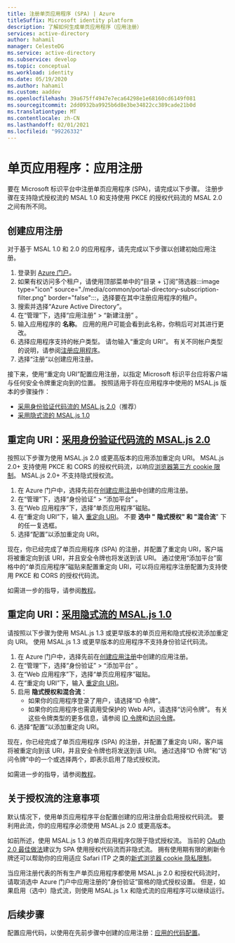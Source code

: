 ```yaml
---
title: 注册单页应用程序 (SPA) | Azure
titleSuffix: Microsoft identity platform
description: 了解如何生成单页应用程序（应用注册）
services: active-directory
author: hahamil
manager: CelesteDG
ms.service: active-directory
ms.subservice: develop
ms.topic: conceptual
ms.workload: identity
ms.date: 05/19/2020
ms.author: hahamil
ms.custom: aaddev
ms.openlocfilehash: 39a675ff4947e7eca64298e1e68160cd6149f081
ms.sourcegitcommit: 2dd0932ba9925b6d8e3be34822cc389cade21b0d
ms.translationtype: MT
ms.contentlocale: zh-CN
ms.lasthandoff: 02/01/2021
ms.locfileid: "99226332"
---
```

# <a name="single-page-application-app-registration"></a>单页应用程序：应用注册

要在 Microsoft 标识平台中注册单页应用程序 (SPA)，请完成以下步骤。 注册步骤在支持隐式授权流的 MSAL 1.0 和支持使用 PKCE 的授权代码流的 MSAL 2.0 之间有所不同。

## <a name="create-the-app-registration"></a>创建应用注册

对于基于 MSAL 1.0 和 2.0 的应用程序，请先完成以下步骤以创建初始应用注册。

1. 登录到 <a href="https://portal.azure.com/" target="_blank">Azure 门户<span class="docon docon-navigate-external x-hidden-focus"></span></a>。
1. 如果有权访问多个租户，请使用顶部菜单中的“目录 + 订阅”筛选器:::image type="icon" source="./media/common/portal-directory-subscription-filter.png" border="false":::，选择要在其中注册应用程序的租户。
1. 搜索并选择“Azure Active Directory”。
1. 在“管理”下，选择“应用注册” > “新建注册”  。
1. 输入应用程序的 **名称**。 应用的用户可能会看到此名称，你稍后可对其进行更改。
1. 选择应用程序支持的帐户类型。 请勿输入“重定向 URI”。 有关不同帐户类型的说明，请参阅[注册应用程序](quickstart-register-app.md)。
1. 选择“注册”以创建应用注册。

接下来，使用“重定向 URI”配置应用注册，以指定 Microsoft 标识平台应将客户端与任何安全令牌重定向到的位置。 按照适用于将在应用程序中使用的 MSAL.js 版本的步骤操作：

- [采用身份验证代码流的 MSAL.js 2.0](#redirect-uri-msaljs-20-with-auth-code-flow)（推荐）
- [采用隐式流的 MSAL.js 1.0](#redirect-uri-msaljs-10-with-implicit-flow)

## <a name="redirect-uri-msaljs-20-with-auth-code-flow"></a>重定向 URI：[采用身份验证代码流的 MSAL.js 2.0](https://github.com/AzureAD/microsoft-authentication-library-for-js/tree/dev/lib/msal-browser)

按照以下步骤为使用 MSAL.js 2.0 或更高版本的应用添加重定向 URI。 MSAL.js 2.0+ 支持使用 PKCE 和 CORS 的授权代码流，以响应[浏览器第三方 cookie 限制](reference-third-party-cookies-spas.md)。 MSAL.js 2.0+ 不支持隐式授权流。

1. 在 Azure 门户中，选择先前在[创建应用注册](#create-the-app-registration)中创建的应用注册。
1. 在“管理”下，选择“身份验证” > “添加平台”  。
1. 在“Web 应用程序”下，选择“单页应用程序”磁贴。
1. 在“重定向 URI”下，输入 [重定向 URI](reply-url.md)。 不要 **选中 "** **隐式授权" 和 "混合流**" 下的任一复选框。
1. 选择“配置”以添加重定向 URI。

现在，你已经完成了单页应用程序 (SPA) 的注册，并配置了重定向 URI，客户端将被重定向到该 URI，并且安全令牌也将发送到该 URI。 通过使用“添加平台”窗格中的“单页应用程序”磁贴来配置重定向 URI，可以将应用程序注册配置为支持使用 PKCE 和 CORS 的授权代码流。

如需进一步的指导，请参阅[教程](tutorial-v2-javascript-auth-code.md)。

## <a name="redirect-uri-msaljs-10-with-implicit-flow"></a>重定向 URI：[采用隐式流的 MSAL.js 1.0](https://github.com/AzureAD/microsoft-authentication-library-for-js/tree/dev/lib/msal-core)

请按照以下步骤为使用 MSAL.js 1.3 或更早版本的单页应用和隐式授权流添加重定向 URI。 使用 MSAL.js 1.3 或更早版本的应用程序不支持身份验证代码流。

1. 在 Azure 门户中，选择先前在[创建应用注册](#create-the-app-registration)中创建的应用注册。
1. 在“管理”下，选择“身份验证” > “添加平台”  。
1. 在“Web 应用程序”下，选择“单页应用程序”磁贴。
1. 在“重定向 URI”下，输入 [重定向 URI](reply-url.md)。
1. 启用 **隐式授权和混合流**：
    - 如果你的应用程序登录了用户，请选择“ID 令牌”。
    - 如果你的应用程序也需调用受保护的 Web API，请选择“访问令牌”。 有关这些令牌类型的更多信息，请参阅 [ID 令牌](id-tokens.md)和[访问令牌](access-tokens.md)。
1. 选择“配置”以添加重定向 URI。

现在，你已经完成了单页应用程序 (SPA) 的注册，并配置了重定向 URI，客户端将被重定向到该 URI，并且安全令牌也将发送到该 URI。 通过选择“ID 令牌”和“访问令牌”中的一个或选择两个，即表示启用了隐式授权流。

如需进一步的指导，请参阅[教程](tutorial-v2-javascript-spa.md)。

## <a name="note-about-authorization-flows"></a>关于授权流的注意事项

默认情况下，使用单页应用程序平台配置创建的应用注册会启用授权代码流。 要利用此流，你的应用程序必须使用 MSAL.js 2.0 或更高版本。

如前所述，使用 MSAL.js 1.3 的单页应用程序仅限于隐式授权流。 当前的 [OAuth 2.0 最佳做法](v2-oauth2-auth-code-flow.md)建议为 SPA 使用授权代码流而非隐式流。 拥有使用期有限的刷新令牌还可以帮助你的应用适应 Safari ITP 之类的[新式浏览器 cookie 隐私限制](reference-third-party-cookies-spas.md)。

当应用注册代表的所有生产单页应用程序都使用 MSAL.js 2.0 和授权代码流时，请取消选中 Azure 门户中应用注册的“身份验证”窗格的隐式授权设置。 但是，如果启用（选中）隐式流，则使用 MSAL.js 1.x 和隐式流的应用程序可以继续运行。

## <a name="next-steps"></a>后续步骤

配置应用代码，以使用在先前步骤中创建的应用注册：[应用的代码配置](scenario-spa-app-configuration.md)。
